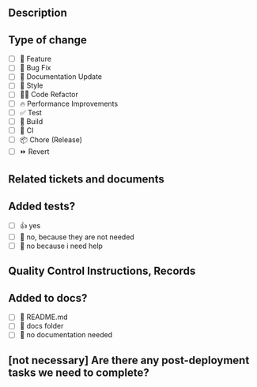 ## Description

<!--
Пожалуйста, не оставляйте это поле пустым
Этот Пулл реквест [добавляет/удаляет/исправляет/заменяет] [функцию/ошибку/и т. д.].
-->

## Type of change

- [ ] 🍕 Feature
- [ ] 🐛 Bug Fix
- [ ] 📝 Documentation Update
- [ ] 🎨 Style
- [ ] 🧑‍💻 Code Refactor
- [ ] 🔥 Performance Improvements
- [ ] ✅ Test
- [ ] 🤖 Build
- [ ] 🔁 CI
- [ ] 📦 Chore (Release)
- [ ] ⏩ Revert

## Related tickets and documents

<!--
Используйте для отслеживания вашей задачи в Notion - в таком формате: Notion - "task name"
-->

## Added tests?

- [ ] 👍 yes
- [ ] 🙅 no, because they are not needed
- [ ] 🙋 no because i need help

## Quality Control Instructions, Records

<!--
Замените эту строку инструкциями о том, как тестировать ваши изменения, примечанием об устройствах и браузерах, на которых это было протестировано, а также любыми соответствующими изображениями для изменений пользовательского интерфейса.
-->

## Added to docs?

- [ ] 📜 README.md
- [ ] 🍕 docs folder
- [ ] 🙅 no documentation needed

## [not necessary] Are there any post-deployment tasks we need to complete?

